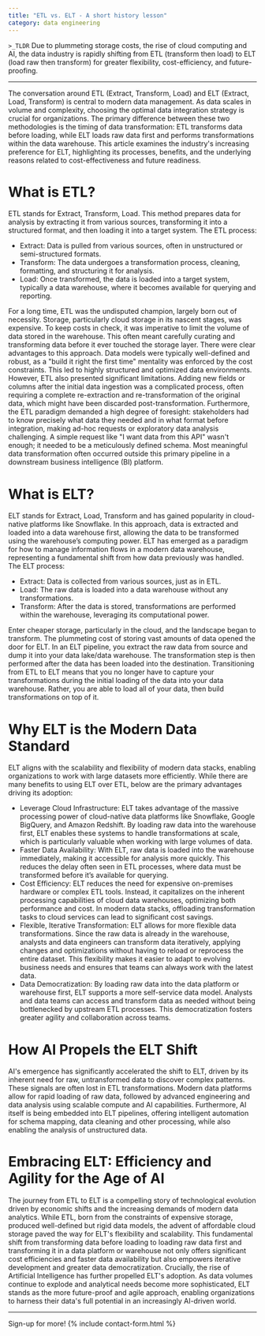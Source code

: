 ```yaml
---
title: "ETL vs. ELT - A short history lesson"
category: data engineering
---
```



`>_TLDR`
Due to plummeting storage costs, the rise of cloud computing and AI, the data industry is rapidly shifting from ETL (transform then load) to ELT (load raw then transform) for greater flexibility, cost-efficiency, and future-proofing.

---

The conversation around ETL (Extract, Transform, Load) and ELT (Extract, Load, Transform) is central to modern data management. As data scales in volume and complexity, choosing the optimal data integration strategy is crucial for organizations. The primary difference between these two methodologies is the timing of data transformation: ETL transforms data before loading, while ELT loads raw data first and performs transformations within the data warehouse. This article examines the industry's increasing preference for ELT, highlighting its processes, benefits, and the underlying reasons related to cost-effectiveness and future readiness.

# What is ETL?
ETL stands for Extract, Transform, Load. This method prepares data for analysis by extracting it from various sources, transforming it into a structured format, and then loading it into a target system.
The ETL process:
- Extract: Data is pulled from various sources, often in unstructured or semi-structured formats.
- Transform: The data undergoes a transformation process, cleaning, formatting, and structuring it for analysis.
- Load: Once transformed, the data is loaded into a target system, typically a data warehouse, where it becomes available for querying and reporting.

For a long time, ETL was the undisputed champion, largely born out of necessity. Storage, particularly cloud storage in its nascent stages, was expensive. To keep costs in check, it was imperative to limit the volume of data stored in the warehouse. This often meant carefully curating and transforming data before it ever touched the storage layer.
There were clear advantages to this approach. Data models were typically well-defined and robust, as a "build it right the first time" mentality was enforced by the cost constraints. This led to highly structured and optimized data environments. However, ETL also presented significant limitations. Adding new fields or columns after the initial data ingestion was a complicated process, often requiring a complete re-extraction and re-transformation of the original data, which might have been discarded post-transformation. Furthermore, the ETL paradigm demanded a high degree of foresight: stakeholders had to know precisely what data they needed and in what format before integration, making ad-hoc requests or exploratory data analysis challenging. A simple request like "I want data from this API" wasn't enough; it needed to be a meticulously defined schema. Most meaningful data transformation often occurred outside this primary pipeline in a downstream business intelligence (BI) platform.

# What is ELT?
ELT stands for Extract, Load, Transform and has gained popularity in cloud-native platforms like Snowflake. In this approach, data is extracted and loaded into a data warehouse first, allowing the data to be transformed using the warehouse’s computing power. ELT has emerged as a paradigm for how to manage information flows in a modern data warehouse, representing a fundamental shift from how data previously was handled.
The ELT process:
- Extract: Data is collected from various sources, just as in ETL.
- Load: The raw data is loaded into a data warehouse without any transformations.
- Transform: After the data is stored, transformations are performed within the warehouse, leveraging its computational power.

Enter cheaper storage, particularly in the cloud, and the landscape began to transform. The plummeting cost of storing vast amounts of data opened the door for ELT. In an ELT pipeline, you extract the raw data from source and dump it into your data lake/data warehouse. The transformation step is then performed after the data has been loaded into the destination.
Transitioning from ETL to ELT means that you no longer have to capture your transformations during the initial loading of the data into your data warehouse. Rather, you are able to load all of your data, then build transformations on top of it.

# Why ELT is the Modern Data Standard
ELT aligns with the scalability and flexibility of modern data stacks, enabling organizations to work with large datasets more efficiently. While there are many benefits to using ELT over ETL, below are the primary advantages driving its adoption:
- Leverage Cloud Infrastructure: ELT takes advantage of the massive processing power of cloud-native data platforms like Snowflake, Google BigQuery, and Amazon Redshift. By loading raw data into the warehouse first, ELT enables these systems to handle transformations at scale, which is particularly valuable when working with large volumes of data.
- Faster Data Availability: With ELT, raw data is loaded into the warehouse immediately, making it accessible for analysis more quickly. This reduces the delay often seen in ETL processes, where data must be transformed before it’s available for querying.
- Cost Efficiency: ELT reduces the need for expensive on-premises hardware or complex ETL tools. Instead, it capitalizes on the inherent processing capabilities of cloud data warehouses, optimizing both performance and cost. In modern data stacks, offloading transformation tasks to cloud services can lead to significant cost savings.
- Flexible, Iterative Transformation: ELT allows for more flexible data transformations. Since the raw data is already in the warehouse, analysts and data engineers can transform data iteratively, applying changes and optimizations without having to reload or reprocess the entire dataset. This flexibility makes it easier to adapt to evolving business needs and ensures that teams can always work with the latest data.
- Data Democratization: By loading raw data into the data platform or warehouse first, ELT supports a more self-service data model. Analysts and data teams can access and transform data as needed without being bottlenecked by upstream ETL processes. This democratization fosters greater agility and collaboration across teams.

# How AI Propels the ELT Shift
AI's emergence has significantly accelerated the shift to ELT, driven by its inherent need for raw, untransformed data to discover complex patterns. These signals are often lost in ETL transformations. Modern data platforms allow for rapid loading of raw data, followed by advanced engineering and data analysis using scalable compute and AI capabilities. Furthermore, AI itself is being embedded into ELT pipelines, offering intelligent automation for schema mapping, data cleaning and other processing, while also enabling the analysis of unstructured data.

# Embracing ELT: Efficiency and Agility for the Age of AI
The journey from ETL to ELT is a compelling story of technological evolution driven by economic shifts and the increasing demands of modern data analytics. While ETL, born from the constraints of expensive storage, produced well-defined but rigid data models, the advent of affordable cloud storage paved the way for ELT's flexibility and scalability. This fundamental shift from transforming data before loading to loading raw data first and transforming it in a data platform or warehouse not only offers significant cost efficiencies and faster data availability but also empowers iterative development and greater data democratization. Crucially, the rise of Artificial Intelligence has further propelled ELT's adoption. As data volumes continue to explode and analytical needs become more sophisticated, ELT stands as the more future-proof and agile approach, enabling organizations to harness their data's full potential in an increasingly AI-driven world.

---
Sign-up for more!
{% include contact-form.html %}
